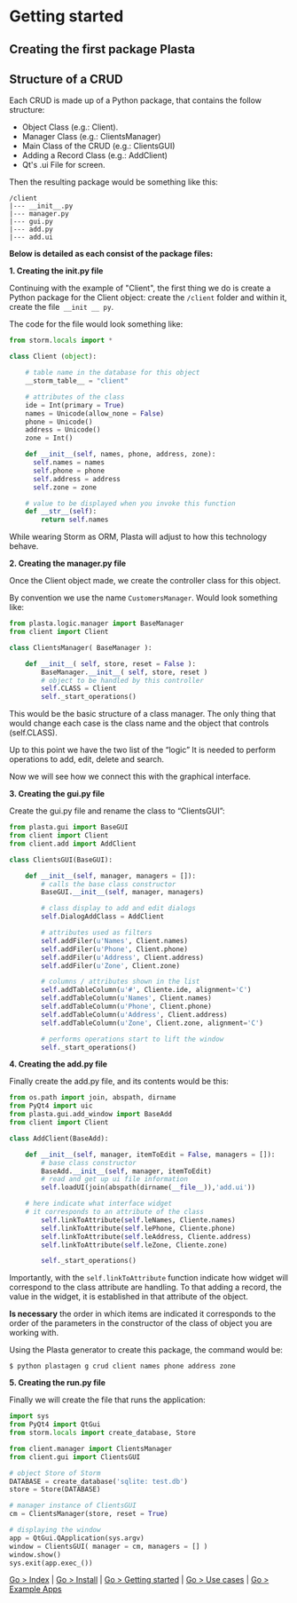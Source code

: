 # Getting started

## Creating the first package Plasta

## Structure of a CRUD

Each CRUD is made up of a Python package, that contains the follow structure:
* Object Class (e.g.: Client).
* Manager Class (e.g.: ClientsManager)
* Main Class of the CRUD (e.g.: ClientsGUI)
* Adding a Record Class (e.g.: AddClient)
* Qt's .ui File for <add client> screen.

Then the resulting package would be something like this:
```
/client
|--- __init__.py
|--- manager.py
|--- gui.py
|--- add.py
|--- add.ui
```

**Below is detailed as each consist of the package files:**

**1. Creating the __init__.py file**

Continuing with the example of "Client", the first thing we do is create a Python package for the Client object: create the `/client` folder and within it, create the file` __init __ py`.

The code for the file would look something like:

```python
from storm.locals import *

class Client (object):

	# table name in the database for this object
	__storm_table__ = "client"

	# attributes of the class
	ide = Int(primary = True)
	names = Unicode(allow_none = False)
	phone = Unicode()
	address = Unicode()
	zone = Int()

  	def __init__(self, names, phone, address, zone):
      self.names = names
      self.phone = phone
      self.address = address
      self.zone = zone

	# value to be displayed when you invoke this function
	def __str__(self):
		return self.names
```

While wearing Storm as ORM, Plasta will adjust to how this technology
behave.

**2. Creating the manager.py file**

Once the Client object made, we create the controller class
for this object.

By convention we use the name `CustomersManager`. Would look something like:

```python
from plasta.logic.manager import BaseManager
from client import Client

class ClientsManager( BaseManager ):

	def __init__( self, store, reset = False ):
		BaseManager.__init__( self, store, reset )
		# object to be handled by this controller
		self.CLASS = Client
		self._start_operations()

```

This would be the basic structure of a class manager. The only thing that would change each case is the class name and the object that controls (self.CLASS).

Up to this point we have the two list of the “logic” It is needed to perform operations to add, edit, delete and search.

Now we will see how we connect this with the graphical interface.

**3. Creating the gui.py file**

Create the gui.py file and rename the class to “ClientsGUI”:

```python
from plasta.gui import BaseGUI
from client import Client
from client.add import AddClient

class ClientsGUI(BaseGUI):

	def __init__(self, manager, managers = []):
		# calls the base class constructor
		BaseGUI.__init__(self, manager, managers)

		# class display to add and edit dialogs
		self.DialogAddClass = AddClient

		# attributes used as filters
        self.addFiler(u'Names', Client.names)
        self.addFiler(u'Phone', Client.phone)
        self.addFiler(u'Address', Client.address)
        self.addFiler(u'Zone', Client.zone)

        # columns / attributes shown in the list
        self.addTableColumn(u'#', Cliente.ide, alignment='C')
        self.addTableColumn(u'Names', Client.names)
        self.addTableColumn(u'Phone', Client.phone)
        self.addTableColumn(u'Address', Client.address)
        self.addTableColumn(u'Zone', Client.zone, alignment='C')

		# performs operations start to lift the window
		self._start_operations()
```

**4. Creating the add.py file**

Finally create the add.py file, and its contents would be this:

```python
from os.path import join, abspath, dirname
from PyQt4 import uic
from plasta.gui.add_window import BaseAdd
from client import Client

class AddClient(BaseAdd):

	def __init__(self, manager, itemToEdit = False, managers = []):
		# base class constructor
		BaseAdd.__init__(self, manager, itemToEdit)
		# read and get up ui file information
		self.loadUI(join(abspath(dirname(__file__)),'add.ui'))

    # here indicate what interface widget
    # it corresponds to an attribute of the class
		self.linkToAttribute(self.leNames, Cliente.names)
		self.linkToAttribute(self.lePhone, Cliente.phone)
		self.linkToAttribute(self.leAddress, Cliente.address)
		self.linkToAttribute(self.leZone, Cliente.zone)

		self._start_operations()
```

Importantly, with the `self.linkToAttribute` function indicate how widget will correspond to the class attribute are handling.
To that adding a record, the value in the widget, it is established in that attribute of the object.

**Is necessary** the order in which items are indicated it corresponds to the order of the parameters in the constructor of the class of object you are working with.

Using the Plasta generator to create this package, the command would be:

`$ python plastagen g crud client names phone address zone`


**5. Creating the run.py file**

Finally we will create the file that runs the application:

```python
import sys
from PyQt4 import QtGui
from storm.locals import create_database, Store

from client.manager import ClientsManager
from client.gui import ClientsGUI

# object Store of Storm
DATABASE = create_database('sqlite: test.db')
store = Store(DATABASE)

# manager instance of ClientsGUI
cm = ClientsManager(store, reset = True)

# displaying the window
app = QtGui.QApplication(sys.argv)
window = ClientsGUI( manager = cm, managers = [] )
window.show()
sys.exit(app.exec_())

```

[Go > Index](https://github.com/informaticameg/Plasta/blob/master/doc/en/index.md) | [Go > Install](https://github.com/informaticameg/Plasta/blob/master/doc/en/install.md) | [Go > Getting started](https://github.com/informaticameg/Plasta/blob/master/doc/en/getting_started.md) | [Go > Use cases](https://github.com/informaticameg/plasta/blob/master/doc/en/uses_cases.md) | [Go > Example Apps](https://github.com/informaticameg/plasta/blob/master/doc/en/example_apps.md)